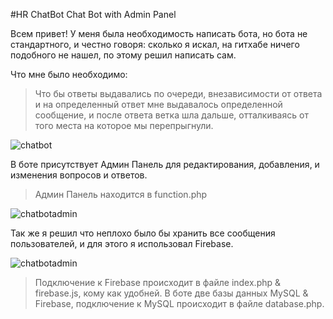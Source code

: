 #HR ChatBot
Chat Bot with Admin Panel

Всем привет! У меня была необходимость написать бота, но бота не стандартного, и честно говоря:
сколько я искал, на гитхабе ничего подобного не нашел, по этому решил написать сам.

Что мне было необходимо:
  >Что бы ответы выдавались по очереди, внезависимости от ответа
  >и на определенный ответ мне выдавалось определенной сообщение, и после ответа ветка шла дальше, отталкиваясь от того места на которое мы перепрыгнули.

![chatbot](https://i.ibb.co/SdTVv83/e9978c58-4f0f-40f0-9053-7ba941a7b5ec.jpg)

В боте присутствует Админ Панель для редактирования, добавления, и изменения вопросов и ответов.
> Админ Панель находится в function.php

![chatbotadmin](https://i.ibb.co/4YG444r/Screenshot-4.png)

Так же я решил что неплохо было бы хранить все сообщения пользователей, и для этого я использовал Firebase.

![chatbotadmin](https://i.ibb.co/QMDPWdY/57f05032-3156-4057-b16c-2c0faefc0405.jpg)

>Подключение к Firebase происходит в файле index.php & firebase.js, кому как удобней.
В боте две базы данных MySQL & Firebase, подключение к MySQL происходит в файле database.php.
